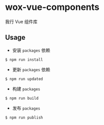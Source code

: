 # wox-vue-components

我行 Vue 组件库

## Usage

* 安装 `packages` 依赖

```
$ npm run install
```

* 更新 `packages` 依赖

```
$ npm run updated
```

* 构建 `packages`

```
$ npm run build
```

* 发布 `packages`

```
$ npm run publish
```
